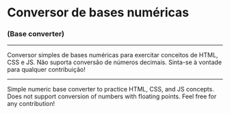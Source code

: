# Conversor de bases numéricas
### (Base converter)

---

Conversor simples de bases numéricas para exercitar conceitos de HTML, CSS e JS. Não suporta conversão de números decimais. Sinta-se à vontade para qualquer contribuição!

---

Simple numeric base converter to practice HTML, CSS, and JS concepts. Does not support conversion of numbers with floating points. Feel free for any contribution!